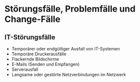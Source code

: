 # Störungsfälle, Problemfälle und Change-Fälle

## IT-Störungsfälle
- Temporärer oder endgültiger Ausfall von IT-Systemen
- Temporäre Druckerausfälle
- Flackernde Bildschirme
- E-Mails (Senden und Empfangen)
- Serverausfall
- Langsame oder gestörte Netzverbindungen im Netzwerk
